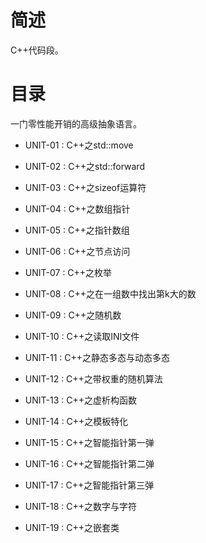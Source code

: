 # 简述

C++代码段。

# 目录

一门零性能开销的高级抽象语言。

+ UNIT-01 : C++之std::move

+ UNIT-02 : C++之std::forward

+ UNIT-03 : C++之sizeof运算符

+ UNIT-04 : C++之数组指针

+ UNIT-05 : C++之指针数组

+ UNIT-06 : C++之节点访问

+ UNIT-07 : C++之枚举

+ UNIT-08 : C++之在一组数中找出第k大的数

+ UNIT-09 : C++之随机数

+ UNIT-10 : C++之读取INI文件

+ UNIT-11 : C++之静态多态与动态多态

+ UNIT-12 : C++之带权重的随机算法

+ UNIT-13 : C++之虚析构函数

+ UNIT-14 : C++之模板特化

+ UNIT-15 : C++之智能指针第一弹

+ UNIT-16 : C++之智能指针第二弹

+ UNIT-17 : C++之智能指针第三弹

+ UNIT-18 : C++之数字与字符

+ UNIT-19 : C++之嵌套类
